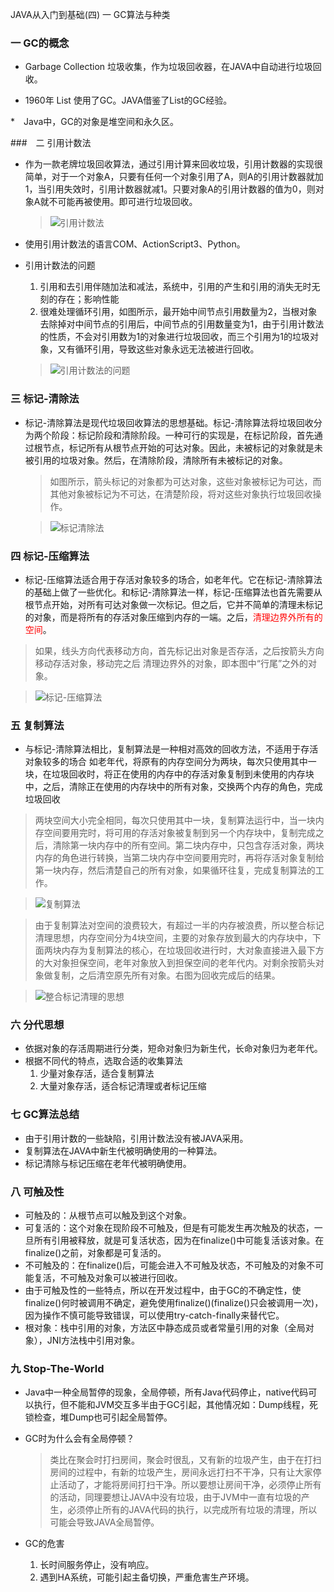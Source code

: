 JAVA从入门到基础(四) 一 GC算法与种类

### 一 GC的概念

* Garbage Collection 垃圾收集，作为垃圾回收器，在JAVA中自动进行垃圾回收。

* 1960年 List 使用了GC。JAVA借鉴了List的GC经验。


*　Java中，GC的对象是堆空间和永久区。

###　二 引用计数法

* 作为一款老牌垃圾回收算法，通过引用计算来回收垃圾，引用计数器的实现很简单，对于一个对象A，只要有任何一个对象引用了A，则A的引用计数器就加1，当引用失效时，引用计数器就减1。只要对象A的引用计数器的值为0，则对象A就不可能再被使用。即可进行垃圾回收。

  > ![引用计数法](http://img.blog.csdn.net/20171121203033350?watermark/2/text/aHR0cDovL2Jsb2cuY3Nkbi5uZXQvbXVwZW5nZmVpNjY4OA==/font/5a6L5L2T/fontsize/400/fill/I0JBQkFCMA==/dissolve/70/gravity/SouthEast)

* 使用引用计数法的语言COM、ActionScript3、Python。

* 引用计数法的问题

  1. 引用和去引用伴随加法和减法，系统中，引用的产生和引用的消失无时无刻的存在；影响性能
  2. 很难处理循环引用，如图所示，最开始中间节点引用数量为2，当根对象去除掉对中间节点的引用后，中间节点的引用数量变为1，由于引用计数法的性质，不会对引用数为1的对象进行垃圾回收，而三个引用为1的垃圾对象，又有循环引用，导致这些对象永远无法被进行回收。

  > ![引用计数法的问题](http://img.blog.csdn.net/20171121203146546?watermark/2/text/aHR0cDovL2Jsb2cuY3Nkbi5uZXQvbXVwZW5nZmVpNjY4OA==/font/5a6L5L2T/fontsize/400/fill/I0JBQkFCMA==/dissolve/70/gravity/SouthEast)

### 三 标记-清除法

* 标记-清除算法是现代垃圾回收算法的思想基础。标记-清除算法将垃圾回收分为两个阶段：标记阶段和清除阶段。一种可行的实现是，在标记阶段，首先通过根节点，标记所有从根节点开始的可达对象。因此，未被标记的对象就是未被引用的垃圾对象。然后，在清除阶段，清除所有未被标记的对象。

  > 如图所示，箭头标记的对象都为可达对象，这些对象被标记为可达，而其他对象被标记为不可达，在清楚阶段，将对这些对象执行垃圾回收操作。

  > ![标记清除法](http://img.blog.csdn.net/20171121203814405?watermark/2/text/aHR0cDovL2Jsb2cuY3Nkbi5uZXQvbXVwZW5nZmVpNjY4OA==/font/5a6L5L2T/fontsize/400/fill/I0JBQkFCMA==/dissolve/70/gravity/SouthEast)

### 四 标记-压缩算法

 *  标记-压缩算法适合用于存活对象较多的场合，如老年代。它在标记-清除算法的基础上做了一些优化。和标记-清除算法一样，标记-压缩算法也首先需要从根节点开始，对所有可达对象做一次标记。但之后，它并不简单的清理未标记的对象，而是将所有的存活对象压缩到内存的一端。之后，<font color=red>清理边界外所有的空间</font>。

> 如果，线头方向代表移动方向，首先标记出对象是否存活，之后按箭头方向移动存活对象，移动完之后 清理边界外的对象，即本图中“行尾”之外的对象。
>

> ![标记-压缩算法](http://img.blog.csdn.net/20171121204241646?watermark/2/text/aHR0cDovL2Jsb2cuY3Nkbi5uZXQvbXVwZW5nZmVpNjY4OA==/font/5a6L5L2T/fontsize/400/fill/I0JBQkFCMA==/dissolve/70/gravity/SouthEast)

### 五 复制算法

* 与标记-清除算法相比，复制算法是一种相对高效的回收方法，不适用于存活对象较多的场合 如老年代，将原有的内存空间分为两块，每次只使用其中一块，在垃圾回收时，将正在使用的内存中的存活对象复制到未使用的内存块中，之后，清除正在使用的内存块中的所有对象，交换两个内存的角色，完成垃圾回收

 > 两块空间大小完全相同，每次只使用其中一块，复制算法运行中，当一块内存空间要用完时，将可用的存活对象被复制到另一个内存块中，复制完成之后，清除第一块内存中的所有空间。第二块内存中，只包含存活对象，两块内存的角色进行转换，当第二块内存中空间要用完时，再将存活对象复制给第一块内存，然后清楚自己的所有对象，如果循环往复，完成复制算法的工作。

 > ![复制算法](http://img.blog.csdn.net/20171121204813304?watermark/2/text/aHR0cDovL2Jsb2cuY3Nkbi5uZXQvbXVwZW5nZmVpNjY4OA==/font/5a6L5L2T/fontsize/400/fill/I0JBQkFCMA==/dissolve/70/gravity/SouthEast)

> 由于复制算法对空间的浪费较大，有超过一半的内存被浪费，所以整合标记清理思想，内存空间分为4块空间，主要的对象存放到最大的内存块中，下面两块内存为复制算法的核心，在垃圾回收进行时，大对象直接进入最下方的大对象担保空间，老年对象放入到担保空间的老年代内。对剩余按箭头对象做复制，之后清空原先所有对象。右图为回收完成后的结果。

> ![整合标记清理的思想](http://img.blog.csdn.net/20171121205244806?watermark/2/text/aHR0cDovL2Jsb2cuY3Nkbi5uZXQvbXVwZW5nZmVpNjY4OA==/font/5a6L5L2T/fontsize/400/fill/I0JBQkFCMA==/dissolve/70/gravity/SouthEast)

### 六 分代思想

* 依据对象的存活周期进行分类，短命对象归为新生代，长命对象归为老年代。
* 根据不同代的特点，选取合适的收集算法
  1. 少量对象存活，适合复制算法
  2. 大量对象存活，适合标记清理或者标记压缩

### 七 GC算法总结

* 由于引用计数的一些缺陷，引用计数法没有被JAVA采用。
* 复制算法在JAVA中新生代被明确使用的一种算法。
* 标记清除与标记压缩在老年代被明确使用。

### 八 可触及性

* 可触及的：从根节点可以触及到这个对象。
* 可复活的：这个对象在现阶段不可触及，但是有可能发生再次触及的状态，一旦所有引用被释放，就是可复活状态，因为在finalize()中可能复活该对象。在finalize()之前，对象都是可复活的。
* 不可触及的：在finalize()后，可能会进入不可触及状态，不可触及的对象不可能复活，不可触及对象可以被进行回收。
* 由于可触及性的一些特点，所以在开发过程中，由于GC的不确定性，使finalize()何时被调用不确定，避免使用finalize()(finalize()只会被调用一次)，因为操作不慎可能导致错误，可以使用try-catch-finally来替代它。
* 根对象：栈中引用的对象，方法区中静态成员或者常量引用的对象（全局对象），JNI方法栈中引用对象。

### 九 Stop-The-World

* Java中一种全局暂停的现象，全局停顿，所有Java代码停止，native代码可以执行，但不能和JVM交互多半由于GC引起，其他情况如：Dump线程，死锁检查，堆Dump也可引起全局暂停。

* GC时为什么会有全局停顿？

  > 类比在聚会时打扫房间，聚会时很乱，又有新的垃圾产生，由于在打扫房间的过程中，有新的垃圾产生，房间永远打扫不干净，只有让大家停止活动了，才能将房间打扫干净。所以要想让房间干净，必须停止所有的活动，同理要想让JAVA中没有垃圾，由于JVM中一直有垃圾的产生，必须停止所有的JAVA代码的执行，以完成所有垃圾的清理，所以可能会导致JAVA全局暂停。

* GC的危害

  1. 长时间服务停止，没有响应。
  2. 遇到HA系统，可能引起主备切换，严重危害生产环境。


